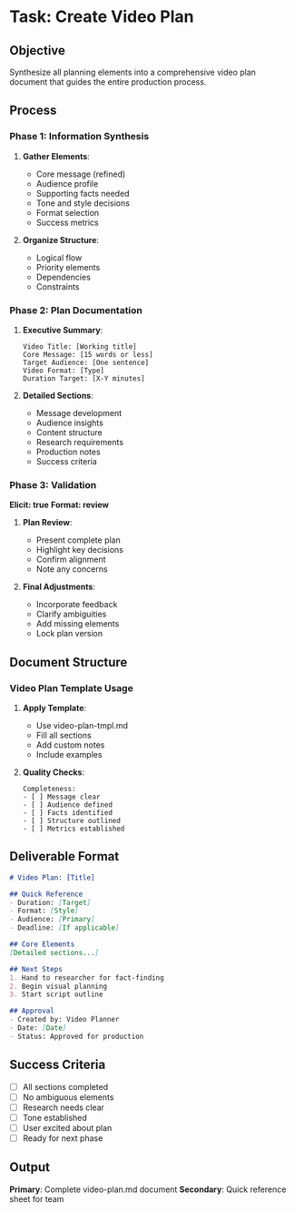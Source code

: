 # Task: Create Video Plan

## Objective
Synthesize all planning elements into a comprehensive video plan document that guides the entire production process.

## Process

### Phase 1: Information Synthesis

1. **Gather Elements**:
   - Core message (refined)
   - Audience profile
   - Supporting facts needed
   - Tone and style decisions
   - Format selection
   - Success metrics

2. **Organize Structure**:
   - Logical flow
   - Priority elements
   - Dependencies
   - Constraints

### Phase 2: Plan Documentation

1. **Executive Summary**:
   ```
   Video Title: [Working title]
   Core Message: [15 words or less]
   Target Audience: [One sentence]
   Video Format: [Type]
   Duration Target: [X-Y minutes]
   ```

2. **Detailed Sections**:
   - Message development
   - Audience insights
   - Content structure
   - Research requirements
   - Production notes
   - Success criteria

### Phase 3: Validation

**Elicit: true**
**Format: review**

1. **Plan Review**:
   - Present complete plan
   - Highlight key decisions
   - Confirm alignment
   - Note any concerns

2. **Final Adjustments**:
   - Incorporate feedback
   - Clarify ambiguities
   - Add missing elements
   - Lock plan version

## Document Structure

### Video Plan Template Usage

1. **Apply Template**:
   - Use video-plan-tmpl.md
   - Fill all sections
   - Add custom notes
   - Include examples

2. **Quality Checks**:
   ```
   Completeness:
   - [ ] Message clear
   - [ ] Audience defined
   - [ ] Facts identified
   - [ ] Structure outlined
   - [ ] Metrics established
   ```

## Deliverable Format

```markdown
# Video Plan: [Title]

## Quick Reference
- Duration: [Target]
- Format: [Style]
- Audience: [Primary]
- Deadline: [If applicable]

## Core Elements
[Detailed sections...]

## Next Steps
1. Hand to researcher for fact-finding
2. Begin visual planning
3. Start script outline

## Approval
- Created by: Video Planner
- Date: [Date]
- Status: Approved for production
```

## Success Criteria

- [ ] All sections completed
- [ ] No ambiguous elements
- [ ] Research needs clear
- [ ] Tone established
- [ ] User excited about plan
- [ ] Ready for next phase

## Output

**Primary**: Complete video-plan.md document
**Secondary**: Quick reference sheet for team